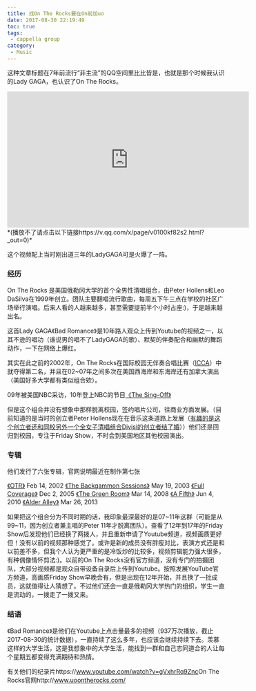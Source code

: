 ```yaml
---
title: 找On The Rocks要在On前加uo
date: 2017-08-30 22:19:49
toc: true
tags: 
 - cappella group
category: 
 - Music
---
```




这种文章标题在7年前流行“非主流”的QQ空间里比比皆是，也就是那个时候我认识的Lady GAGA，也认识了On The Rocks。


<iframe width="560" height="315" src="https://www.youtube.com/embed/M8PAuvxCZuM" frameborder="0" allowfullscreen></iframe>
*(播放不了请点击以下链接https://v.qq.com/x/page/v0100kf82s2.html?_out=0)*  

这个视频配上当时刚出道三年的LadyGAGA可是火爆了一阵。
<!--more-->

### 经历
On The Rocks 是美国俄勒冈大学的首个全男性清唱组合，由Peter Hollens和Leo DaSilva在1999年创立。团队主要翻唱流行歌曲，每周五下午三点在学校的社区广场举行演唱。后来人看的人越来越多，甚至需要提前半个小时占座:)，于是越来越出名。

这首Lady GAGA《Bad Romance》是10年路人观众上传到Youtube的视频之一，以其不逊的唱功（谁说男的唱不了LadyGAGA的歌）、默契的伴奏配合和幽默的舞蹈动作，一下在网络上爆红。

其实在此之前的2002年，On The Rocks在国际校园无伴奏合唱比赛（[ICCA](https://en.wikipedia.org/wiki/International_Championship_of_Collegiate_A_Cappella)）中就夺得第二名，并且在02~07年之间多次在美国西海岸和东海岸还有加拿大演出（美国好多大学都有类似组合欸）。

09年被美国NBC采访，10年登上NBC的节目[《The Sing-Off》][1]

但是这个组合并没有想象中那样脱离校园，签约唱片公司，往商业方面发展。（目前知道的是当时的创立者Peter Hollens现在在音乐这条道路上发展（[有趣的是这个创立者还和同校另外一个全女子清唱组合Divisi的创立者结了婚][2]））他们还是回归到校园，专注于Friday Show，不时会到美国地区其他校园演出。


### 专辑
他们发行了六张专辑，官网说明最近在制作第七张

[《OTR》](https://itunes.apple.com/us/album/otr/id406419243) Feb 14, 2002
[《The Backgammon Sessions》](https://itunes.apple.com/us/album/the-backgammon-sessions/id406259926) May 19, 2003 
[《Full Coverage》](https://itunes.apple.com/us/album/full-coverage/id379134669) Dec 2, 2005 
[《The Green Room》](https://itunes.apple.com/us/album/the-green-room/id394173974) Mar 14, 2008 
[《A Fifth》](https://itunes.apple.com/us/album/a-fifth/id377178140)  Jun 4, 2010 
[《Alder Alley》](https://itunes.apple.com/us/album/alder-alley/id626884978)  Mar 26, 2013 

如果把这个组合分为不同时期的话，我印象最深最好的是07~11年这群（可能是从99~11，因为创立者兼主唱的Peter 11年才脱离团队）。查看了12年到17年的Friday Show后发现他们已经换了两拨人，并且重新申请了Youtube频道，视频画质更好但！没有以前的视频那种感觉了。或许是新的成员没有胖瘦对比，表演方式还是和以前差不多，但我个人认为更严重的是冷饭炒的比较多，视频剪辑能力强大很多，有种偶像情怀剪法:)。以前的On The Rocks没有官方频道，没有专门的拍摄团队，大部分视频都是观众自带设备自录后上传到Youtube。按照发展YouTube官方频道，高画质Friday Show早晚会有，但是出现在12年开始，并且换了一批成员，这就值得让人猜想了。不过他们还会一直是俄勒冈大学热门的组织，学生一直是流动的，一拨走了一拨又来。

### 结语
《Bad Romance》是他们在Youtube上点击量最多的视频（937万次播放，截止2017-08-30的统计数据），一直持续了这么多年，也应该会继续持续下去。羡慕这样的大学生活，这是我想象中的大学生活，能找到一群和自己志同道合的人让每个星期五都变得充满期待和热情。  
  
  
有关他们的纪录片https://www.youtube.com/watch?v=gVxhrRq9Znc
​
On The Rocks官网http://www.uoontherocks.com/


[1]: https://en.wikipedia.org/wiki/The_Sing-Off
[2]: https://en.wikipedia.org/wiki/Peter_Hollens
